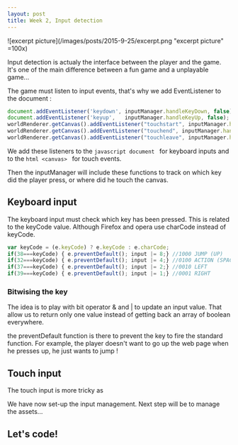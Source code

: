 ```yaml
---
layout: post
title: Week 2, Input detection
---
```


![excerpt picture](/images/posts/2015-9-25/excerpt.png "excerpt picture" =100x)

Input detection is actualy the interface between the player and the game. It's one of the main difference between a fun game and a unplayable game... 

The game must listen to input events, that's why we add EventListener to the document :

```javascript
document.addEventListener('keydown', inputManager.handleKeyDown, false);
document.addEventListener('keyup',   inputManager.handleKeyUp, false);
worldRenderer.getCanvas().addEventListener("touchstart", inputManager.handleStart, false); 
worldRenderer.getCanvas().addEventListener("touchend", inputManager.handleEnd, false); 
worldRenderer.getCanvas().addEventListener("touchleave", inputManager.handleEnd, false);   
```

We add these listeners to the ```javascript document ``` for keyboard inputs and to the ```html <canvas> ``` for touch events.

Then the inputManager will include these functions to track on which key did the player press, or where did he touch the canvas.

## <a name="key_press"></a>Keyboard input

The keyboard input must check which key has been pressed. This is related to the keyCode value. Although Firefox and opera use charCode instead of keyCode.

```javascript
var keyCode = (e.keyCode) ? e.keyCode : e.charCode;
if(38===keyCode) { e.preventDefault(); input |= 8;} //1000 JUMP (UP)
if(32===keyCode) { e.preventDefault(); input |= 4;} //0100 ACTION (SPACE)
if(37===keyCode) { e.preventDefault(); input |= 2;} //0010 LEFT
if(39===keyCode) { e.preventDefault(); input |= 1;} //0001 RIGHT
```

### Bitwising the key

The idea is to play with bit operator & and | to update an input value. 
That allow us to return only one value instead of getting back an array of boolean everywhere.

the preventDefault function is there to prevent the key to fire the standard function. 
For example, the player doesn't want to go up the web page when he presses up, he just wants to jump !


## <a name="screen_touch"></a>Touch input

The touch input is more tricky as 




We have now set-up the input management. 
Next step will be to manage the assets...


## Let's code!
